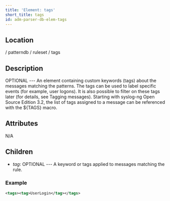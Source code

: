```yaml
---
title: 'Element: tags'
short_title: tags
id: adm-parser-db-elem-tags
---
```


## Location

/ patterndb / ruleset / tags

## Description

OPTIONAL --- An element containing custom keywords (tags) about the
messages matching the patterns. The tags can be used to label specific
events (for example, user logons). It is also possible to filter on
these tags later (for details, see Tagging messages). Starting with
syslog-ng Open Source Edition 3.2, the list of tags assigned to a
message can be referenced with the ${TAGS} macro.

## Attributes

N/A

## Children

- *tag*: OPTIONAL --- A keyword or tags applied to messages matching
    the rule.

### Example

```xml
<tags><tag>UserLogin</tag></tags>
```
